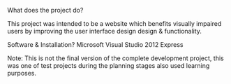 What does the project do?

This project was intended to be a website which benefits visually impaired users by improving the user interface design design & functionality.


Software & Installation?
Microsoft Visual Studio 2012 Express

Note: This is not the final version of the complete development project, this was one of test projects during the planning stages also used learning purposes.
